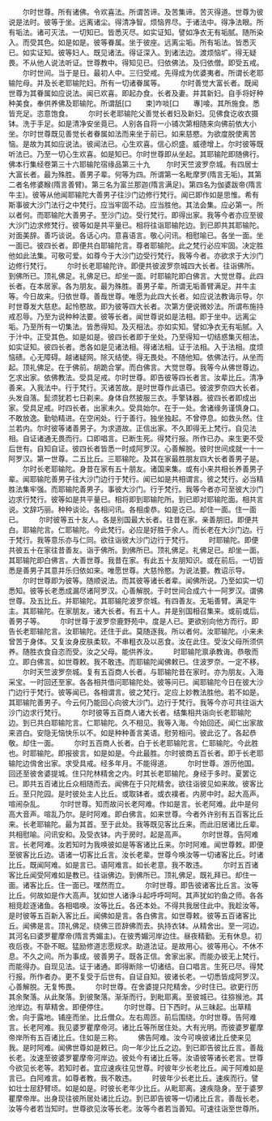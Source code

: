 <!-- { "loadSidebar": true } -->
　　尔时世尊。所有诸佛。令欢喜法。所谓苦谛。及苦集谛。苦灭得道。世尊为彼说是法时。彼等于坐。远离诸尘。得清净智。烦恼界尽。于诸法中。得净法眼。所有垢法。诸可灭法。一切知已。皆悉灭尽。如实证知。譬如净衣无有垢腻。随所染入。而受其色。如是如是。彼等眷属。坐于彼座。远离尘垢。所有垢法。皆悉灭已。如实证知。彼等妇人。既见诸法。得证深入。到诸法边。渡烦恼圹。得无疑畏。不从他人说法听证。世尊教中。得知见已。归依佛法。及归依僧。即受五戒。
　　尔时世间。当于是日。最初人中。三归受戒。先得成为优婆夷者。所谓长老耶输陀母。并及长老耶输陀妇。所有一切诸眷属等。
　　尔时善觉大富长者。既闻世尊为其眷属如应说法。闻已欢喜。即起办食。长者及妻。并其新妇。自手将好种种美食。奉供养佛及耶输陀。所谓舐[口　　束]咋啖[口　　專]唼。其所施食。悉皆充足。恣意饱食。
　　尔时长老耶输陀父善觉长者妇及新妇。见佛食讫收衣摄钵。洗于手足。如是清净安坐竟已。人别各自将一小铺次第相随来向佛前依大小坐。尔时世尊既见善觉长者眷属如法而来坐于前已。如来慈愍。为欲度脱使离苦恼。是故为其如应说法。彼闻法已。心生欢喜。信心炽盛。威德增上。尔时彼等既听法已。乃至一切心生欢喜。如是知已。尔时世尊即从坐起。其耶输陀即随佛行。
佛本行集经卷第三十六耶输陀宿缘品第三十九
　　尔时天竺波罗奈城。有四居士大富长者。最为殊胜。善男子辈。何等为四。所谓第一名毗摩罗(隋言无垢)。其第二者名修婆睺(隋言善臂)。第三名为富兰那迦(隋言满足)。第四名为伽婆跋帝(隋言牛主)。彼等从他闻耶输陀大善男子往沙门边修行梵行。闻已即作如是思惟。希有斯事彼大沙门法行之中梵行。应当牢固不动。应当胜他。其法会集。应必第一。所以者何。而耶输陀大善男子。至沙门边。受行梵行。即得出家。我等今者亦应至彼大沙门边求修梵行。彼等如是共平量已。相将往诣耶输陀边。到已即共其耶输陀。对面美辞。善巧谈说。各话心内。意喜语言。敬心问讯。相慰喻已。各坐一面。坐一面已。彼四长者。即便共白耶输陀言。尊者耶输陀。此之梵行必应牢固。决定胜他如此法集。可敬可爱。如尊今于大沙门边受行梵行。我等今者。亦欲求于大沙门边修行梵行。
　　尔时长老耶输陀许。即便共彼波罗奈城四大长者。往诣佛所。到佛所已。顶礼佛足。礼佛足已。却坐一面。时耶输陀即白佛言。大觉世尊。此四长者。在本居家。各为朋友。最为殊胜。善男子辈。所谓无垢善臂满足。并牛主等。今日故来。归依世尊。善哉世尊。唯愿为此四大长者。如应说法教诲示导。尔时世尊发大慈悲。起怜愍故。即为彼等四大长者。次第方便说微妙法。所谓布施持戒忍辱。乃至为说种种法要。彼等长者。闻世尊说如是法相。即于坐中。远离尘垢。乃至所有一切集法。皆悉得知。及灭相法。亦如实知。譬如净衣无有垢腻。入于汁中。正受其色。如是如是。彼四长者即于坐处。乃至得知一切结惑集灭相法。如实证知。彼四长者。悉各如是见诸法相。得诸法相。证于法相。入于法相。度烦恼碛。心无障碍。越诸疑网。除灭结使。得无畏处。不随他知。依佛法行。从坐而起。顶礼佛足。在于佛前。胡跪合掌。而白佛言。大觉世尊。我等今从佛世尊边。乞求出家。依佛教法。受具足戒。尔时世尊。即告彼等四长者言。汝辈比丘。清净善来。入我法中。行于梵行。灭诸苦故。是时世尊作此语已。彼波罗奈四大长者。头发自落。髭须犹若七日剃来。身体自然披服三衣。手擎钵器。彼四长者即成出家。受具足戒。时四长者。出家未久。受具始尔。在于一处。舍诸缘务谨慎身口。不敢放逸。勤劬精进。在空闲处。行于善行。独坐独起。不曾停息。如救头然。住兰若内。尔时彼等诸善男子。为求道故。正信出家。不久即得无上梵行。自见法相。自证诸通无畏而行。口即唱言。已断生死。得梵行报。所作已办。来生更不受后世有。自知自证。彼四长者皆悉一时成阿罗汉。心善解脱。彼时世间成就一十一阿罗汉。第一世尊。二五比丘。三耶输陀。及其在家最胜朋友四大长者善男子是。
　　尔时长老耶输陀。身昔在家有五十朋友。诸国来集。或有小来共相长养善男子辈。闻耶输陀善男子往大沙门边行于梵行。闻已如是共相谓言。彼之梵行。必当精胜法集牢强。而耶输陀善男子。事彼大沙门。行于梵行。我等今者亦可至彼大沙门边求行梵行。彼等如是共平量已。相将即到耶输陀所。到已即对耶输陀面。相共言说。文辞巧丽。种种谈论。各相问讯。各相虔恭。如是讫已。却住一面。住一面已。
　　尔时彼等五十友人。各是别国最大长者。往昔在家。亲善朋旧。即便共白。耶输陀言。仁耶输陀。今此梵行。必应是好胜于余人。而长老在大沙门边。行于梵行。我等意乐亦与仁同。欲往诣彼大沙门边行于梵行。
　　时耶输陀。即便共彼五十在家往昔善友。诣于佛所。到佛所已。顶礼佛足。礼佛足已。却坐一面。其耶输陀即白佛言。大善世尊。我昔在家。有此五十友朋知识。或在前后。一切皆悉是善男子其意并乐归依如来。唯愿世尊。大慈怜愍。为说法要。教诏示导。
　　尔时世尊即为彼等。随顺说法。而其彼等诸长者辈。闻佛所说。乃至如实一切悉知。彼等长老悉成漏尽诸阿罗汉。心善解脱。于时世间合成六十一阿罗汉。谓佛世尊。及五比丘。并耶输陀。其耶输陀波罗奈城。有四善友。无垢善臂。满足牛主。其耶输陀。在家朋友。诸大长者。有五十人。并是别国相召集来。或前或后。善男子等。
　　尔时世尊于波罗奈鹿野苑中。度是人已。更欲别向他方而行。即告长老耶输陀言。汝耶输陀。还住于此。莫随逐我。所以者何。汝耶输陀。小来未曾苦于身体。又复汝身皮肤柔软。不串粗衣及以恶食。汝在此住。受汝父母所须供养。随胜衣食自恣而受。汝之父母。能供养汝。
　　时耶输陀禀承教诲。恭敬而立。即白佛言。如世尊敕。我不敢违。而耶输陀闻佛敕已。住波罗奈。一定不移。
　　尔时天竺波罗奈城。复有五百商人长者。与耶输陀昔在家时。亦为朋友。入海采宝。一时回还至家。各各相共借问耶输陀处。彼等问已。闻耶输陀今日在彼大沙门边行于梵行。彼等闻已。各相谓言。彼之梵行。定应上妙教法胜他。若不如是。其耶输陀善男子。今云何乃能回心向彼大沙门。边行于梵行。我等今亦可共往诣大沙门边求行梵行。
　　尔时彼等五百商人诸大长者。结集相共诣向长老耶输陀边。到已共白耶输陀言。仁耶输陀。久不相见。我等入海。今始回还。闻仁出家故来咨白。安隐无恼快乐以不。如是种种善言美语。慰劳相问。彼此讫了。各起恭敬。却住一面。
　　尔时五百商人长者。白于长老耶输陀言。仁耶输陀。今此胜也。时耶输陀。即报彼言。如是如是。今此最胜。尔时彼商五百长者。即于长老耶输陀边偝舍出家。求受具戒。经多年月。不能得道。
　　尔时世尊。游历他国。回还至彼舍婆提城。住只陀林精舍之内。时其长老耶输陀。身经于多时。夏罢讫已。即共五百诸比丘众相随而去。闻佛在于只陀精舍。欲往诣彼见如来故。彼客比丘。至只陀园。是时彼处主人比丘。或取钵者。或衣襆者。内房中时。起大高声。喧闹杂乱。
　　尔时世尊。知而故问长老阿难。作如是言。长老阿难。此中是何高大音声。喧乱乃尔。是时阿难。即白佛言。如来世尊。今者外许别有五百客比丘来。长老耶输陀。最为其首。至于此处。我等既见客比丘来。而此旧居诸比丘辈。共相慰喻。问讯安和。及受衣钵。内于房时。起是高声。
　　尔时世尊。告阿难言。长老阿难。汝若知时为我唤彼如是等客诸比丘来。尔时阿难。闻世尊敕。即便至彼客比丘边。语诸一切客比丘言。汝长老辈。世尊今唤汝等一切诸客比丘。时诸比丘。既闻阿难。如是言已。语阿难言。如长老意。我不敢违。
　　尔时五百诸客比丘闻受阿难如是教已。往诣佛边。到佛所已。顶礼佛足。既礼拜已。却住一面。诸客比丘。住一面已。嘿然而立。
　　尔时世尊。即告彼诸客比丘言。汝等比丘。何故如是作大高声。犹如世人诸诤斗起呼呼呵呵。其声犹如钓鱼之师。各各相竞趁逐诸鱼。各相唱唤。汝等比丘。各还本处。不得共我居住此中。我趁汝等。是时彼等五百新入客比丘。闻佛如是言。各白佛言。如世尊敕。彼等五百诸客比丘。闻佛是言。顶礼佛足。绕佛三匝辞佛而去。执持衣钵。从精舍出。至一河边。其河名曰婆罗瞿摩帝(隋言秀媚主)。在彼秀媚河岸边住。昼夜精勤。无有休息。初夜后夜。不卧不眠。猛励修道志愿规求。助道法证。是故用心。彼等用心。不休不息。不久之间。所为事成。彼善男子。既各正信。舍家出家。而能办彼无上梵行。而能得办。自现见法。证于诸通。即得断除一切诸结。自口唱言。生死已尽。得梵行报。所作者办。更不复受于后世有。自证自知。彼诸长老。一切悉皆成阿罗汉。心善解脱。无复怖畏。
　　尔时世尊。在舍婆提只陀精舍。少时住已。欲更行历其余聚落。从此聚落。到彼聚落。渐渐而行。到毗耶离。至彼城已。往猕猴池。其池岸边。有草精舍。即便停住。
　　尔时世尊。日下西时。从三昧起。出草精舍。向于露地。铺座而坐。比丘僧众。左右周匝。前后围绕。尔时世尊。告阿难言。长老阿难。我见婆罗瞿摩帝河。诸比丘等所居住处。大有光明。而彼婆罗瞿摩帝岸所有五百诸比丘。住如是三称。
　　佛告阿难。汝今可唤彼诸比丘使来见我。是时阿难。闻佛世尊如是敕已。向一年少比丘之边。到已即告彼比丘言。善哉长老。汝速至彼婆罗瞿摩帝河岸边。彼处今有诸比丘等。汝语彼等诸长老言。世尊今欲见长老等。若知时者。宜应速疾往见世尊。时彼年少长老比丘。闻于阿难如是言已。白阿难言。如尊者教。我不敢违。
　　时彼年少长老比丘。速疾而行。譬如壮士屈舒臂顷。如是如是。时彼长老年少比丘。从毗耶离。速疾隐身。至于婆罗瞿摩帝岸。出身现往彼所居处诸比丘边。到已即告彼等一切诸比丘言。善哉长老。汝等今者若当知时。世尊欲见汝等长老。汝等今者若当善知。可速往诣至世尊所。
